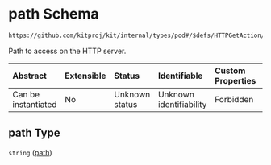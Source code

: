 # path Schema

```txt
https://github.com/kitproj/kit/internal/types/pod#/$defs/HTTPGetAction/properties/path
```

Path to access on the HTTP server.

| Abstract            | Extensible | Status         | Identifiable            | Custom Properties | Additional Properties | Access Restrictions | Defined In                                                            |
| :------------------ | :--------- | :------------- | :---------------------- | :---------------- | :-------------------- | :------------------ | :-------------------------------------------------------------------- |
| Can be instantiated | No         | Unknown status | Unknown identifiability | Forbidden         | Allowed               | none                | [pod.schema.json\*](../../out/pod.schema.json "open original schema") |

## path Type

`string` ([path](pod-defs-httpgetaction-properties-path.md))

